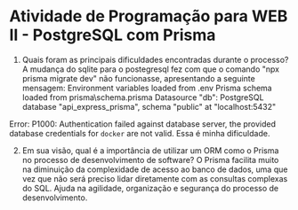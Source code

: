 # Atividade de Programação para WEB II - PostgreSQL com Prisma

1. Quais foram as principais dificuldades encontradas durante o processo?
   A mudança do sqlite para o postegresql fez com que o comando "npx prisma migrate dev" não funcionasse,
   apresentando a seguinte mensagem:
   Environment variables loaded from .env
   Prisma schema loaded from prisma\schema.prisma
   Datasource "db": PostgreSQL database "api_express_prisma", schema "public" at "localhost:5432"

Error: P1000: Authentication failed against database server, the provided database credentials for `docker` are not valid.
Essa é minha dificuldade.

2. Em sua visão, qual é a importância de utilizar um ORM como o Prisma no processo de desenvolvimento de software?
   O Prisma facilita muito na diminuição da complexidade de acesso ao banco de dados, uma que vez que não será
   preciso lidar diretamente com as consultas complexas do SQL. Ajuda na agilidade, organização e segurança do
   processo de desenvolvimento.
